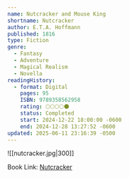 ```yaml
---
name: Nutcracker and Mouse King
shortname: Nutcracker
author: E.T.A. Hoffmann
published: 1816
type: Fiction
genre:
  - Fantasy
  - Adventure
  - Magical Realism
  - Novella
readingHistory:
  - format: Digital
    pages: 95
    ISBN: 9789358562958
    rating: 🌕🌕🌕🌕🌑
    status: Completed
    start: 2024-12-22 18:00:00 -0600
    end: 2024-12-28 13:27:52 -0600
updated: 2025-06-11 23:16:39 -0500
---
```


![[nutcracker.jpg|300]]

Book Link: [Nutcracker](https://www.goodreads.com/book/show/774449.Nutcracker)
